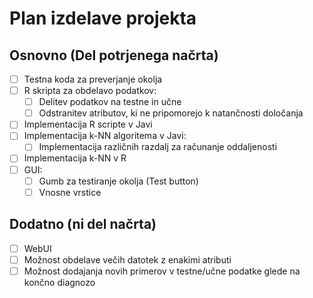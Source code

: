# Plan izdelave projekta

## Osnovno (Del potrjenega načrta)

- [ ] Testna koda za preverjanje okolja
- [ ] R skripta za obdelavo podatkov:
  - [ ] Delitev podatkov na testne in učne
  - [ ] Odstranitev atributov, ki ne pripomorejo k natančnosti določanja
- [ ] Implementacija R scripte v Javi
- [ ] Implementacija k-NN algoritema v Javi:
  - [ ] Implementacija različnih razdalj za računanje oddaljenosti
- [ ] Implementacija k-NN v R
- [ ] GUI:
  - [ ] Gumb za testiranje okolja (Test button)
  - [ ] Vnosne vrstice

## Dodatno (ni del načrta)

- [ ] WebUI
- [ ] Možnost obdelave večih datotek z enakimi atributi
- [ ] Možnost dodajanja novih primerov v testne/učne podatke glede na končno diagnozo
